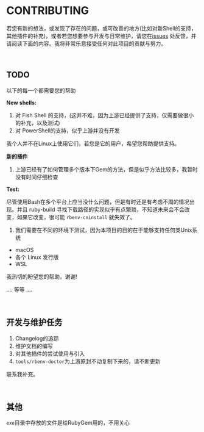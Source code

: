 # CONTRIBUTING

若您有新的想法，或发现了存在的问题，或可改善的地方(比如对新Shell的支持，其他插件的补充)，或者若您想要参与开发与日常维护，请您在[issues](https://gitee.com/RubyMetric/rbenv-cn/issues) 处反馈，并请阅读下面的内容。我将非常乐意接受任何对此项目的贡献与努力。

<br>

## TODO

以下的每一个都需要您的帮助

**New shells:**

1. 对 Fish Shell 的支持，(这并不难，因为上游已经提供了支持，仅需要做很小的补充，以及测试)
2. 对 PowerShell的支持，似乎上游并没有开发

我个人并不在Linux上使用它们，若您是它的用户，希望您帮助提供支持。

**新的插件**

1. 上游已经有了如何管理多个版本下Gem的方法，但是似乎方法比较多，我暂时没有时间仔细检查


**Test:**

尽管使用Bash在多个平台上应当没什么问题，但是有时还是有考虑不周的情况出现。并且 ruby-build 寻找下载路径的实现似乎有点繁琐，不知道未来会不会改变，如果它改变，很可能 `rbenv-cninstall` 就失效了。

1. 我们需要在不同的环境下测试，因为本项目的目的在于能够支持任何类Unix系统
  - macOS
  - 各个 Linux 发行版
  - WSL

我热切的盼望您的帮助，谢谢!

.... 等等 ....

<br>

## 开发与维护任务

1. Changelog的追踪
2. 维护文档的编写
3. 对其他插件的尝试使用与引入
4. `tools/rbenv-doctor`为上游原封不动复制下来的，请不断更新

联系我补充。

<br>

## 其他

`exe`目录中存放的文件是给RubyGem用的，不用关心

<br>
